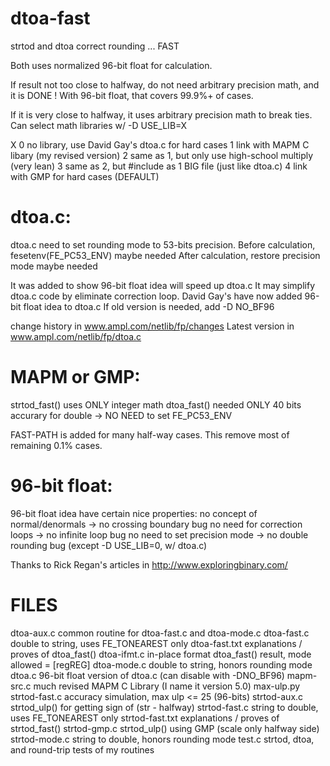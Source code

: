 # dtoa-fast
strtod and dtoa correct rounding ... FAST

Both uses normalized 96-bit float for calculation.

If result not too close to halfway, do not
need arbitrary precision math, and it is DONE !
With 96-bit float, that covers 99.9%+ of cases.

If it is very close to halfway, it uses
arbitrary precision math to break ties.
Can select math libraries w/ -D USE_LIB=X

X
0   no library, use David Gay's dtoa.c for hard cases
1   link with MAPM C libary (my revised version)
2   same as 1, but only use high-school multiply (very lean)
3   same as 2, but #include as 1 BIG file (just like dtoa.c)
4   link with GMP for hard cases (DEFAULT)

# dtoa.c:
  dtoa.c need to set rounding mode to 53-bits precision.
  Before calculation, fesetenv(FE_PC53_ENV) maybe needed
  After calculation, restore precision mode maybe needed
  
  It was added to show 96-bit float idea will speed up dtoa.c
  It may simplify dtoa.c code by eliminate correction loop.
  David Gay's have now added 96-bit float idea to dtoa.c
  If old version is needed, add -D NO_BF96
  
  change history in www.ampl.com/netlib/fp/changes
  Latest version in www.ampl.com/netlib/fp/dtoa.c

# MAPM or GMP:
  strtod_fast() uses ONLY integer math
  dtoa_fast() needed ONLY 40 bits accurary for double
  -> NO NEED to set FE_PC53_ENV

  FAST-PATH is added for many half-way cases.
  This remove most of remaining 0.1% cases.
  
# 96-bit float:
  96-bit float idea have certain nice properties:
  no concept of normal/denormals -> no crossing boundary bug
  no need for correction loops   -> no infinite loop bug
  no need to set precision mode  -> no double rounding bug
  (except -D USE_LIB=0, w/ dtoa.c)
  
  Thanks to Rick Regan's articles in http://www.exploringbinary.com/

# FILES
dtoa-aux.c      common routine for dtoa-fast.c and dtoa-mode.c
dtoa-fast.c     double to string, uses FE_TONEAREST only
dtoa-fast.txt   explanations / proves of dtoa_fast()
dtoa-ifmt.c     in-place format dtoa_fast() result, mode allowed = [regREG]
dtoa-mode.c     double to string, honors rounding mode
dtoa.c          96-bit float version of dtoa.c (can disable with -DNO_BF96)
mapm-src.c      much revised MAPM C Library (I name it version 5.0)
max-ulp.py      strtod-fast.c accuracy simulation, max ulp <= 25 (96-bits)
strtod-aux.c    strtod_ulp() for getting sign of (str - halfway)
strtod-fast.c   string to double, uses FE_TONEAREST only
strtod-fast.txt explanations / proves of strtod_fast()
strtod-gmp.c    strtod_ulp() using GMP (scale only halfway side)
strtod-mode.c   string to double, honors rounding mode
test.c          strtod, dtoa, and round-trip tests of my routines


